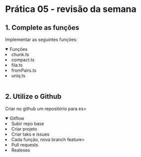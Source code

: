 # Prática 05 - revisão da semana

## 1. Complete as funções

Implementar as seguintes funções:

<details open>
  <summary>Funções</summary>
  <li>chunk.ts</li>
  <li>compact.ts</li>
  <li>fila.ts</li>
  <li>fromPairs.ts</li>
  <li>uniq.ts</li>
</details>
<br>

## 2. Utilize o Github

Criar no github um repositório para es>

<details open>
  <summary>Gitflow</summary>
  <li>Subir repo base</li>
  <li>Criar projeto</li>
  <li>Criar taks e issues</li>
  <li>Cada função, nova branch feature>  <li>Pull requests</li>
  <li>Realeses</li>
</details>
